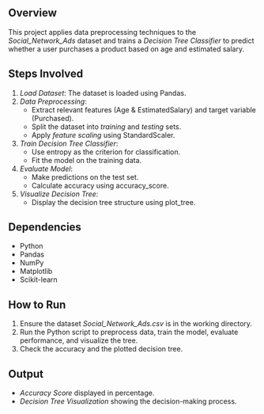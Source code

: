 ## Overview
This project applies data preprocessing techniques to the *Social_Network_Ads* dataset and trains a *Decision Tree Classifier* to predict whether a user purchases a product based on age and estimated salary.

## Steps Involved
1. *Load Dataset*: The dataset is loaded using Pandas.
2. *Data Preprocessing*:
   - Extract relevant features (Age & EstimatedSalary) and target variable (Purchased).
   - Split the dataset into *training* and *testing* sets.
   - Apply *feature scaling* using StandardScaler.
3. *Train Decision Tree Classifier*:
   - Use entropy as the criterion for classification.
   - Fit the model on the training data.
4. *Evaluate Model*:
   - Make predictions on the test set.
   - Calculate accuracy using accuracy_score.
5. *Visualize Decision Tree*:
   - Display the decision tree structure using plot_tree.

## Dependencies
- Python
- Pandas
- NumPy
- Matplotlib
- Scikit-learn

## How to Run
1. Ensure the dataset *Social_Network_Ads.csv* is in the working directory.
2. Run the Python script to preprocess data, train the model, evaluate performance, and visualize the tree.
3. Check the accuracy and the plotted decision tree.

## Output
- *Accuracy Score* displayed in percentage.
- *Decision Tree Visualization* showing the decision-making process.
